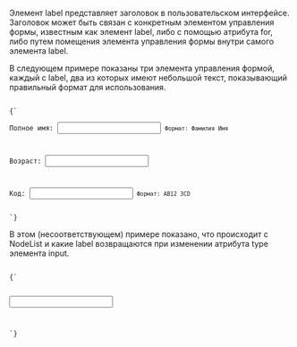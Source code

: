 <p>
 	Элемент <LE>label</LE> представляет заголовок в пользовательском интерфейсе. Заголовок может быть связан с конкретным элементом управления формы, известным как элемент <LE>label</LE>, либо с помощью атрибута <LA>for</LA>, либо путем помещения элемента управления формы внутри самого элемента <LE>label</LE>.
</p>

<ExampleBox>

В следующем примере показаны три элемента управления формой, каждый с <LE>label</LE>, два из которых имеют небольшой текст, показывающий правильный формат для использования.

<Code>
{`
<p><label>Полное имя: <input name=fn> <small>Формат: Фамилия Имя</small></label></p>
<p><label>Возраст: <input name=age type=number min=0></label></p>
<p><label>Код: <input name=pc> <small>Формат: AB12 3CD</small></label></p>
`}
</Code>

</ExampleBox>

<ExampleBox>

В этом (несоответствующем) примере показано, что происходит с <LE>NodeList</LE> и какие <LE>label</LE> возвращаются при изменении атрибута <LA>type</LA> элемента <LA>input</LA>.

<Code>
{`
<!doctype html>
<p><label><input></label></p>
<script>
	 	const input = document.querySelector('input');
	 	const labels = input.labels;
	 	console.assert(labels.length === 1);

	 	input.type = 'hidden';
	 	console.assert(labels.length === 0); //  input не контролируется больше label
	 	console.assert(input.labels === null);

	 	input.type = 'checkbox';
	 	console.assert(labels.length === 1); // input снова под label контролем
	 	console.assert(input.labels === labels); // то же значение, что было изначально
</script>
`}
</Code>

</ExampleBox>







